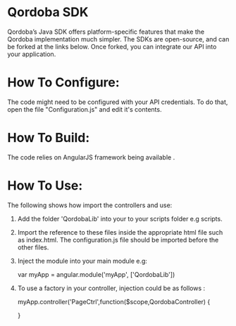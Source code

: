Qordoba SDK
=================
Qordoba’s Java SDK offers platform-specific features that make the Qordoba implementation much simpler. The SDKs are open-source, and can be forked at the links below. Once forked, you can integrate our API into your application.

How To Configure:
=================
The code might need to be configured with your API credentials. To do that,
open the file "Configuration.js" and edit it's contents.

How To Build: 
=============
The code relies on AngularJS framework being available . 

How To Use:
===========
The following shows how import the controllers and use:

1) Add the folder 'QordobaLib' into your to your scripts folder e.g scripts.
   
2) Import the reference to these files inside the appropriate html file such as index.html. 
   The configuration.js file should be imported before the other files.


    <!-- Helper files -->
    <script src="scripts/QordobaLib/Configuration.js"></script>
    <script src="scripts/QordobaLib/APIHelper.js"></script>
    <script src="scripts/QordobaLib/Http/Client/HttpContext.js"></script>
    <script src="scripts/QordobaLib/Http/Client/RequestClient.js"></script>
    <script src="scripts/QordobaLib/Http/Request/HttpRequest.js"></script>
    <script src="scripts/QordobaLib/Http/Response/HttpResponse.js"></script>

    <!-- API Controllers -->
    <script src="scripts/QordobaLib/Controllers/QordobaController.js"></script>

    <!-- Models -->
    <script src="scripts/QordobaLib/Models/BaseModel.js"></script>
    <script src="scripts/QordobaLib/Models/Project.js"></script>
    <script src="scripts/QordobaLib/Models/MilestoneLanguage.js"></script>
    <script src="scripts/QordobaLib/Models/Milestone.js"></script>
    <script src="scripts/QordobaLib/Models/Language.js"></script>
    <script src="scripts/QordobaLib/Models/User.js"></script>
    <script src="scripts/QordobaLib/Models/StringFile.js"></script>

3) Inject the module into your main module e.g:

    var myApp = angular.module('myApp', ['QordobaLib'])

4) To use a  factory in your controller, injection could be as follows : 
 
    myApp.controller('PageCtrl',function($scope,QordobaController) {

    }

